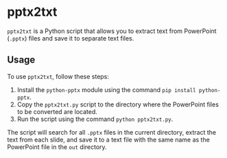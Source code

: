# pptx2txt

`pptx2txt` is a Python script that allows you to extract text from PowerPoint (`.pptx`) files and save it to separate text files.

## Usage

To use `pptx2txt`, follow these steps:

1. Install the `python-pptx` module using the command `pip install python-pptx`.
2. Copy the `pptx2txt.py` script to the directory where the PowerPoint files to be converted are located.
3. Run the script using the command `python pptx2txt.py`.

The script will search for all `.pptx` files in the current directory, extract the text from each slide, and save it to a text file with the same name as the PowerPoint file in the `out` directory.
